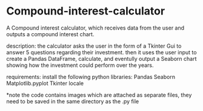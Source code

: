 # Compound-interest-calculator
A Compound interest calculator, which receives data from the user and outputs a compound interest chart.

description:
the calculator asks the user in the form of a Tkinter Gui to answer 5 questions regarding their investment.
then it uses the user input to create a Pandas DataFrame, calculate, and eventully output a Seaborn chart showing how the investment could perform over the years.  

requirements:
install the following python libraries:
Pandas
Seaborn
Matplotlib.pyplot
Tkinter
locale

*note the code contains images which are attached as separate files, they need to be saved in the same directory as the .py file
